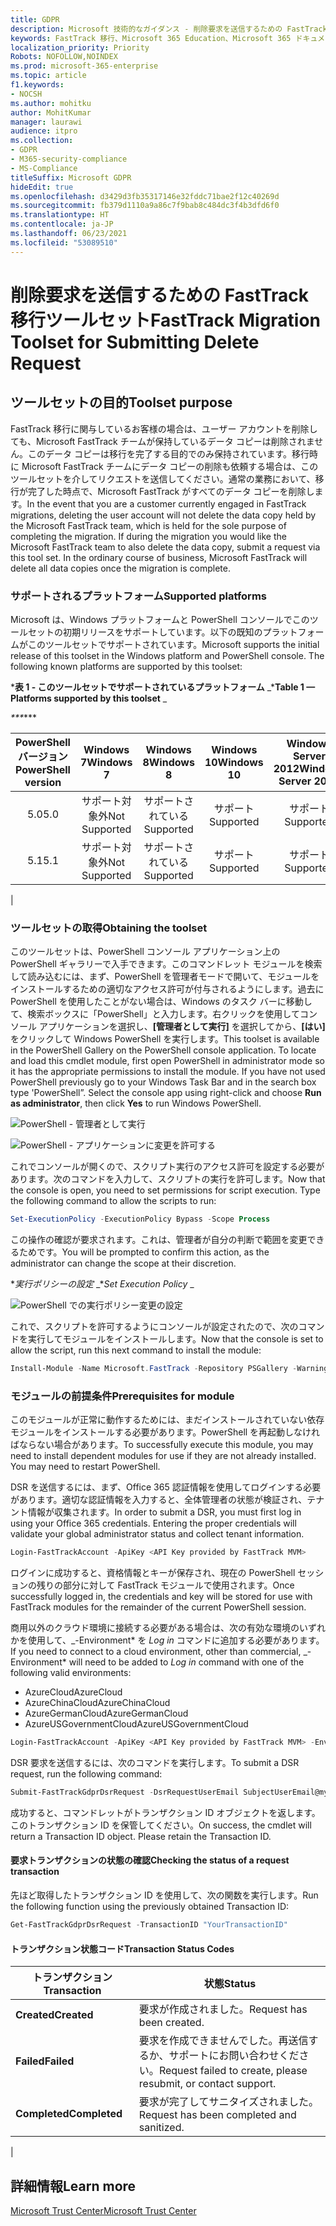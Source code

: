 ```yaml
---
title: GDPR
description: Microsoft 技術的なガイダンス - 削除要求を送信するための FastTrack 移行ツールセット
keywords: FastTrack 移行、Microsoft 365 Education、Microsoft 365 ドキュメント、GDPR
localization_priority: Priority
Robots: NOFOLLOW,NOINDEX
ms.prod: microsoft-365-enterprise
ms.topic: article
f1.keywords:
- NOCSH
ms.author: mohitku
author: MohitKumar
manager: laurawi
audience: itpro
ms.collection:
- GDPR
- M365-security-compliance
- MS-Compliance
titleSuffix: Microsoft GDPR
hideEdit: true
ms.openlocfilehash: d3429d3fb35317146e32fddc71bae2f12c40269d
ms.sourcegitcommit: fb379d1110a9a86c7f9bab8c484dc3f4b3dfd6f0
ms.translationtype: HT
ms.contentlocale: ja-JP
ms.lasthandoff: 06/23/2021
ms.locfileid: "53089510"
---
```

# <a name="fasttrack-migration-toolset-for-submitting-delete-request"></a><span data-ttu-id="3fe7f-104">削除要求を送信するための FastTrack 移行ツールセット</span><span class="sxs-lookup"><span data-stu-id="3fe7f-104">FastTrack Migration Toolset for Submitting Delete Request</span></span>

## <a name="toolset-purpose"></a><span data-ttu-id="3fe7f-105">ツールセットの目的</span><span class="sxs-lookup"><span data-stu-id="3fe7f-105">Toolset purpose</span></span>

<span data-ttu-id="3fe7f-p101">FastTrack 移行に関与しているお客様の場合は、ユーザー アカウントを削除しても、Microsoft FastTrack チームが保持しているデータ コピーは削除されません。このデータ コピーは移行を完了する目的でのみ保持されています。移行時に Microsoft FastTrack チームにデータ コピーの削除も依頼する場合は、このツールセットを介してリクエストを送信してください。通常の業務において、移行が完了した時点で、Microsoft FastTrack がすべてのデータ コピーを削除します。</span><span class="sxs-lookup"><span data-stu-id="3fe7f-p101">In the event that you are a customer currently engaged in FastTrack migrations, deleting the user account will not delete the data copy held by the Microsoft FastTrack team, which is held for the sole purpose of completing the migration. If during the migration you would like the Microsoft FastTrack team to also delete the data copy, submit a request via this tool set. In the ordinary course of business, Microsoft FastTrack will delete all data copies once the migration is complete.</span></span>

### <a name="supported-platforms"></a><span data-ttu-id="3fe7f-109">サポートされるプラットフォーム</span><span class="sxs-lookup"><span data-stu-id="3fe7f-109">Supported platforms</span></span>

<span data-ttu-id="3fe7f-p102">Microsoft は、Windows プラットフォームと PowerShell コンソールでこのツールセットの初期リリースをサポートしています。以下の既知のプラットフォームがこのツールセットでサポートされています。</span><span class="sxs-lookup"><span data-stu-id="3fe7f-p102">Microsoft supports the initial release of this  toolset in the Windows platform and PowerShell console. The following known platforms are supported by this toolset:</span></span>

<span data-ttu-id="3fe7f-112">\***表 1 - このツールセットでサポートされているプラットフォーム** _</span><span class="sxs-lookup"><span data-stu-id="3fe7f-112">\***Table 1 — Platforms supported by this toolset** _</span></span>

<span data-ttu-id="3fe7f-113">_\*\*\*</span><span class="sxs-lookup"><span data-stu-id="3fe7f-113">_\*\*\*</span></span>

|<span data-ttu-id="3fe7f-114">PowerShell バージョン</span><span class="sxs-lookup"><span data-stu-id="3fe7f-114">PowerShell version</span></span>|<span data-ttu-id="3fe7f-115">Windows 7</span><span class="sxs-lookup"><span data-stu-id="3fe7f-115">Windows 7</span></span>|<span data-ttu-id="3fe7f-116">Windows 8</span><span class="sxs-lookup"><span data-stu-id="3fe7f-116">Windows 8</span></span>|<span data-ttu-id="3fe7f-117">Windows 10</span><span class="sxs-lookup"><span data-stu-id="3fe7f-117">Windows 10</span></span>|<span data-ttu-id="3fe7f-118">Windows Server 2012</span><span class="sxs-lookup"><span data-stu-id="3fe7f-118">Windows Server 2012</span></span>|<span data-ttu-id="3fe7f-119">Windows Server 2016</span><span class="sxs-lookup"><span data-stu-id="3fe7f-119">Windows Server 2016</span></span>|
|:---:|:---:|:---:|:---:|:---:|:---:|
|<span data-ttu-id="3fe7f-120">5.0</span><span class="sxs-lookup"><span data-stu-id="3fe7f-120">5.0</span></span>|<span data-ttu-id="3fe7f-121">サポート対象外</span><span class="sxs-lookup"><span data-stu-id="3fe7f-121">Not Supported</span></span>|<span data-ttu-id="3fe7f-122">サポートされている</span><span class="sxs-lookup"><span data-stu-id="3fe7f-122">Supported</span></span>|<span data-ttu-id="3fe7f-123">サポート</span><span class="sxs-lookup"><span data-stu-id="3fe7f-123">Supported</span></span>|<span data-ttu-id="3fe7f-124">サポート</span><span class="sxs-lookup"><span data-stu-id="3fe7f-124">Supported</span></span>|<span data-ttu-id="3fe7f-125">サポート</span><span class="sxs-lookup"><span data-stu-id="3fe7f-125">Supported</span></span>|
|<span data-ttu-id="3fe7f-126">5.1</span><span class="sxs-lookup"><span data-stu-id="3fe7f-126">5.1</span></span>|<span data-ttu-id="3fe7f-127">サポート対象外</span><span class="sxs-lookup"><span data-stu-id="3fe7f-127">Not Supported</span></span>|<span data-ttu-id="3fe7f-128">サポートされている</span><span class="sxs-lookup"><span data-stu-id="3fe7f-128">Supported</span></span>|<span data-ttu-id="3fe7f-129">サポート</span><span class="sxs-lookup"><span data-stu-id="3fe7f-129">Supported</span></span>|<span data-ttu-id="3fe7f-130">サポート</span><span class="sxs-lookup"><span data-stu-id="3fe7f-130">Supported</span></span>|<span data-ttu-id="3fe7f-131">サポート済み</span><span class="sxs-lookup"><span data-stu-id="3fe7f-131">Supported</span></span>|
|

### <a name="obtaining-the-toolset"></a><span data-ttu-id="3fe7f-132">ツールセットの取得</span><span class="sxs-lookup"><span data-stu-id="3fe7f-132">Obtaining the toolset</span></span>

<span data-ttu-id="3fe7f-p103">このツールセットは、PowerShell コンソール アプリケーション上の PowerShell ギャラリーで入手できます。このコマンドレット モジュールを検索して読み込むには、まず、PowerShell を管理者モードで開いて、モジュールをインストールするための適切なアクセス許可が付与されるようにします。過去に PowerShell を使用したことがない場合は、Windows のタスク バーに移動して、検索ボックスに「PowerShell」と入力します。右クリックを使用してコンソール アプリケーションを選択し、**[管理者として実行]** を選択してから、**[はい]** をクリックして Windows PowerShell を実行します。</span><span class="sxs-lookup"><span data-stu-id="3fe7f-p103">This toolset is available in the PowerShell Gallery on the PowerShell console application.  To locate and load this cmdlet module, first open PowerShell in administrator mode so it has the appropriate permissions to install the module. If you have not used PowerShell previously go to your Windows Task Bar and in the search box type 'PowerShell”. Select the console app using right-click and choose **Run as administrator**, then click **Yes** to run Windows PowerShell.</span></span>

![PowerShell - 管理者として実行](../media/fasttrack-powershell_image.png)

![PowerShell - アプリケーションに変更を許可する](../media/fasttrack-run-powershell_image.png)

<span data-ttu-id="3fe7f-p104">これでコンソールが開くので、スクリプト実行のアクセス許可を設定する必要があります。次のコマンドを入力して、スクリプトの実行を許可します。</span><span class="sxs-lookup"><span data-stu-id="3fe7f-p104">Now that the console is open, you need to set permissions for script execution. Type the following command to allow the scripts to run:</span></span>

```powershell
Set-ExecutionPolicy -ExecutionPolicy Bypass -Scope Process
```

<span data-ttu-id="3fe7f-141">この操作の確認が要求されます。これは、管理者が自分の判断で範囲を変更できるためです。</span><span class="sxs-lookup"><span data-stu-id="3fe7f-141">You will be prompted to confirm this action, as the administrator can change the scope at their discretion.</span></span>

<span data-ttu-id="3fe7f-142">\**_実行ポリシーの設定_* _</span><span class="sxs-lookup"><span data-stu-id="3fe7f-142">\**_Set Execution Policy_* _</span></span>

![PowerShell での実行ポリシー変更の設定](../media/powershell-set-execution-policy_image.png)

<span data-ttu-id="3fe7f-144">これで、スクリプトを許可するようにコンソールが設定されたので、次のコマンドを実行してモジュールをインストールします。</span><span class="sxs-lookup"><span data-stu-id="3fe7f-144">Now that the console is set to allow the script, run this next command to install the module:</span></span>

```powershell
Install-Module -Name Microsoft.FastTrack -Repository PSGallery -WarningAction SilentlyContinue -Force
```

### <a name="prerequisites-for-module"></a><span data-ttu-id="3fe7f-145">モジュールの前提条件</span><span class="sxs-lookup"><span data-stu-id="3fe7f-145">Prerequisites for module</span></span>

<span data-ttu-id="3fe7f-p105">このモジュールが正常に動作するためには、まだインストールされていない依存モジュールをインストールする必要があります。PowerShell を再起動しなければならない場合があります。</span><span class="sxs-lookup"><span data-stu-id="3fe7f-p105">To successfully execute this module, you may need to install dependent modules for use if they are not already installed. You may need to restart PowerShell.</span></span>

<span data-ttu-id="3fe7f-p106">DSR を送信するには、まず、Office 365 認証情報を使用してログインする必要があります。適切な認証情報を入力すると、全体管理者の状態が検証され、テナント情報が収集されます。</span><span class="sxs-lookup"><span data-stu-id="3fe7f-p106">In order to submit a DSR, you must first log in using your Office 365 credentials. Entering the proper credentials will validate your global administrator status and collect tenant information.</span></span>

```powershell
Login-FastTrackAccount -ApiKey <API Key provided by FastTrack MVM>
```

<span data-ttu-id="3fe7f-150">ログインに成功すると、資格情報とキーが保存され、現在の PowerShell セッションの残りの部分に対して FastTrack モジュールで使用されます。</span><span class="sxs-lookup"><span data-stu-id="3fe7f-150">Once successfully logged in, the credentials and key will be stored for use with FastTrack modules for the remainder of the current PowerShell session.</span></span>

<span data-ttu-id="3fe7f-151">商用以外のクラウド環境に接続する必要がある場合は、次の有効な環境のいずれかを使用して、_-Environment\* を *Log in* コマンドに追加する必要があります。</span><span class="sxs-lookup"><span data-stu-id="3fe7f-151">If you need to connect to a cloud environment, other than commercial, _-Environment\* will need to be added to *Log in* command with one of the following valid environments:</span></span>

- <span data-ttu-id="3fe7f-152">AzureCloud</span><span class="sxs-lookup"><span data-stu-id="3fe7f-152">AzureCloud</span></span>
- <span data-ttu-id="3fe7f-153">AzureChinaCloud</span><span class="sxs-lookup"><span data-stu-id="3fe7f-153">AzureChinaCloud</span></span>
- <span data-ttu-id="3fe7f-154">AzureGermanCloud</span><span class="sxs-lookup"><span data-stu-id="3fe7f-154">AzureGermanCloud</span></span>
- <span data-ttu-id="3fe7f-155">AzureUSGovernmentCloud</span><span class="sxs-lookup"><span data-stu-id="3fe7f-155">AzureUSGovernmentCloud</span></span>

```powershell
Login-FastTrackAccount -ApiKey <API Key provided by FastTrack MVM> -Environment <cloud environment>
```

<span data-ttu-id="3fe7f-156">DSR 要求を送信するには、次のコマンドを実行します。</span><span class="sxs-lookup"><span data-stu-id="3fe7f-156">To submit a DSR request, run the following command:</span></span>

```powershell
Submit-FastTrackGdprDsrRequest -DsrRequestUserEmail SubjectUserEmail@mycompany.com
```

<span data-ttu-id="3fe7f-p107">成功すると、コマンドレットがトランザクション ID オブジェクトを返します。このトランザクション ID を保管してください。</span><span class="sxs-lookup"><span data-stu-id="3fe7f-p107">On success, the cmdlet will return a Transaction ID object. Please retain the Transaction ID.</span></span>

#### <a name="checking-the-status-of-a-request-transaction"></a><span data-ttu-id="3fe7f-159">要求トランザクションの状態の確認</span><span class="sxs-lookup"><span data-stu-id="3fe7f-159">Checking the status of a request transaction</span></span>

<span data-ttu-id="3fe7f-160">先ほど取得したトランザクション ID を使用して、次の関数を実行します。</span><span class="sxs-lookup"><span data-stu-id="3fe7f-160">Run the following function using the previously obtained Transaction ID:</span></span>

```powershell
Get-FastTrackGdprDsrRequest -TransactionID "YourTransactionID"
```

#### <a name="transaction-status-codes"></a><span data-ttu-id="3fe7f-161">トランザクション状態コード</span><span class="sxs-lookup"><span data-stu-id="3fe7f-161">Transaction Status Codes</span></span>

|<span data-ttu-id="3fe7f-162">トランザクション</span><span class="sxs-lookup"><span data-stu-id="3fe7f-162">Transaction</span></span>|<span data-ttu-id="3fe7f-163">状態</span><span class="sxs-lookup"><span data-stu-id="3fe7f-163">Status</span></span>|
|---|---|
|<span data-ttu-id="3fe7f-164">**Created**</span><span class="sxs-lookup"><span data-stu-id="3fe7f-164">**Created**</span></span>|<span data-ttu-id="3fe7f-165">要求が作成されました。</span><span class="sxs-lookup"><span data-stu-id="3fe7f-165">Request has been created.</span></span>|
|<span data-ttu-id="3fe7f-166">**Failed**</span><span class="sxs-lookup"><span data-stu-id="3fe7f-166">**Failed**</span></span>|<span data-ttu-id="3fe7f-167">要求を作成できませんでした。再送信するか、サポートにお問い合わせください。</span><span class="sxs-lookup"><span data-stu-id="3fe7f-167">Request failed to create, please resubmit, or contact support.</span></span>|
|<span data-ttu-id="3fe7f-168">**Completed**</span><span class="sxs-lookup"><span data-stu-id="3fe7f-168">**Completed**</span></span>|<span data-ttu-id="3fe7f-169">要求が完了してサニタイズされました。</span><span class="sxs-lookup"><span data-stu-id="3fe7f-169">Request has been completed and sanitized.</span></span>|
|

<!-- original version: **Created**  Request has been created<br/>**Failed** Request failed to create, please resubmit, or contact support<br/>**Completed** Request has been completed and sanitized -->

## <a name="learn-more"></a><span data-ttu-id="3fe7f-170">詳細情報</span><span class="sxs-lookup"><span data-stu-id="3fe7f-170">Learn more</span></span>

[<span data-ttu-id="3fe7f-171">Microsoft Trust Center</span><span class="sxs-lookup"><span data-stu-id="3fe7f-171">Microsoft Trust Center</span></span>](https://www.microsoft.com/trust-center/privacy/gdpr-overview)
